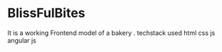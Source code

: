 # BlissFulBites
It is a working Frontend model of a bakery . techstack used html css js angular js 
